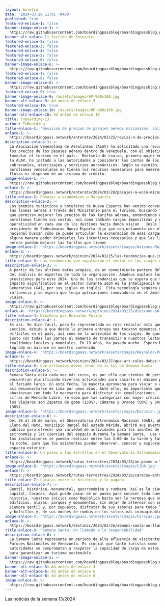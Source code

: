 ```yaml
---
layout: boletin
date: '2024-03-29 11:01 -0400'
published: true
featured-enlace-1: false
banner-image-enlace-1: >-
  https://raw.githubusercontent.com/boardingpassblog/boardingpassblog.github.io/main/assets/images/Banner-Enterate.jpg
banner-alt-enlace-1: Sección de Enterate
featured-enlace-2: false
featured-enlace-3: false
featured-enlace-4: false
featured-enlace-5: false
featured-enlace-6: false
banner-image-enlace-6: >-
  https://raw.githubusercontent.com/boardingpassblog/boardingpassblog.github.io/main/assets/images/Banner-Rutas.jpg
featured-enlace-7: false
featured-enlace-8: false
banner-image-enlace-8: >-
  https://raw.githubusercontent.com/boardingpassblog/boardingpassblog.github.io/main/assets/images/Banner-Destinos.jpg
featured-enlace-9: true
banner-image-enlace-9: /assets/images/BP-900x100.jpg
banner-alt-enlace-9: Ad antes de enlace 9
featured-enlace-10: true
banner-image-enlace-10: /assets/images/BP-900x100.jpg
banner-alt-enlace-10: Ad antes de enlace 10
title: TuBoarding-13
author: TuBoarding
title-enlace-1: 'Revisión de precios de pasajes aéreos nacionales, solicita ALAV'
enlace-1: >-
  https://boardingpass.network/enterate/2024/03/25/revisi-n-de-precios-de-pasajes-a-reos-nacionales-solicita-alav/
description-enlace-1: >-
  La Asociación Venezolana de Aerolíneas (ALAV) ha solicitado una revisión de
  los precios de los pasajes aéreos dentro de Venezuela, con el objetivo de
  fomentar el turismo en el país.  Marisela de Loaiza, primera mujer en presidir
  la ALAV, ha instado a las autoridades a considerar los costos de los
  sobrevuelos, aterrizajes y servicios aeronáuticos. Según su opinión, las
  aerolíneas venezolanas no tienen los recursos necesarios para modernizar sus
  flotas ni disponen de un sistema de crédito.
image-enlace-1: >-
  https://raw.githubusercontent.com/boardingpassblog/boardingpassblog.github.io/main/assets/images/Boleto-aereo.jpg
enlace-2: >-
  https://boardingpass.network/enterate/2024/03/28/pasajes-a-econ-micos-a-margarita/
title-enlace-2: Pasajes a económicos a Margarita
description-enlace-2: >-
  Los gremios turísticos y hoteleros de Nueva Esparta han venido conversando con
  las líneas aéreas a través del Ministerio para el Turismo, buscando fórmulas
  que permitan mejorar los precios de las tarifas aéreas, entendiendo que las
  aerolíneas tienen sus costos, así como también cargas impositivas y de
  operatividad en cada uno de los destinos hacía donde viajan.  Jesús Irausquín
  presidente de Fedecámaras Nueva Esparta dijo que conjuntamente con el gobierno
  nacional buscan cómo se puede articular la exoneración de esas cargas, para de
  alguna manera poder brindarles los incentivos necesarios y que las líneas
  aéreas puedan mejorar las tarifas que tienen
image-enlace-2: 'https://boardingpass.network/assets/images/Aviones-Maiquetia.jpg'
enlace-3: >-
  https://boardingpass.network/opinion/2024/01/25/las-tendencias-que-impulsar-n-el-sector-de-los-viajes-en-2024led/
title-enlace-3: Las tendencias que impulsarán el sector de los viajes en 2024
description-enlace-3: >-
  A partir de los últimos datos propios, de un conocimiento puntero del sector y
  del análisis de expertos de toda la organización, Amadeus explora las
  previsiones para este 2024  Una de las tendencias que se espera que tenga un
  impacto significativo en el sector durante 2024 es la Inteligencia Artificial
  Generativa (GAI, por sus siglas en inglés). Esta tecnología seguirá ganando
  influencia y se espera que tenga aplicaciones innovadoras en el ámbito de los
  viajes.
image-enlace-3: >-
  https://raw.githubusercontent.com/boardingpassblog/boardingpassblog.github.io/main/assets/images/AI1.png
enlace-4: 'https://boardingpass.network/opinion/2024/03/25/diezxuno-por-reinaldo-pulido/'
title-enlace-4: DiezXuno por Reinaldo Pulido
description-enlace-4: >-
  Es así. Se dice fácil, pero ha representado un reto redactar esta querida
  sección, debido a que desde la primera entrega nos tocaron momentos muy
  difíciles en el país, así como en la actividad de los viajes. He querido ser
  justo con todas las partes al momento de transmitir a nuestros lectores las
  realidades locales y mundiales. En 10 años, ha pasado mucho. Espero haber
  logrado un balance en nuestro contenido
image-enlace-4: 'https://boardingpass.network/assets/images/Reynaldo-Pulido.jpg'
enlace-5: >-
  https://boardingpass.network/opinion/2024/03/27/que-art-culos-debes-tener-en-tu-kit-de-semana-santa/
title-enlace-5: Que artículos debes tener en tu kit de Semana Santa
description-enlace-5: >-
  Semana Santa está cada vez más cerca, es por ello que cientos de personas se
  encuentran planificando diversas actividades para sacarle el máximo provecho
  al feriado largo. En esta fecha, la mayoría aprovecha para viajar o acampar y
  así desconectarse de Lima por unos días. Ante ello, es importante que se
  abastezcan con todo lo necesario para disfrutar sin complicaciones.  Según
  cifras de Mercado Libre, se supo que las categorías con mayor crecimiento para
  los viajeros son Zapatos de goma (130%), Cámaras y Drones (50%) y Smartphones
  (30%).
image-enlace-5: 'https://boardingpass.network/assets/images/Excusion.jpg'
description-enlace-6: >-
  Del 26 al 30 de marzo, el Observatorio Astronómico Nacional (OAN), ubicado en
  Llano del Hato, municipio Rangel del estado Mérida, abrirá sus puertas al
  público para ofrecer una variedad de actividades para los amantes de la
  astronomía y las ciencias del espacio durante la Semana Santa.  Las visitas a
  las instalaciones se pueden realizar entre las 3:00 de la tarde y las 7:00 de
  la noche, para que los asistentes puedan observar, conocer y explorar el
  espacio exterior.
title-enlace-6: Un paseo a las estrellas en el Observatorio Astronómico Nacional
enlace-6: >-
  https://boardingpass.network/rutas-terrestres/2024/03/28/un-paseo-a-las-estrellas-en-el-observatorio-astron-mico-nacional/
image-enlace-6: 'https://boardingpass.network/assets/images/CIDA.jpg'
enlace-7: >-
  https://boardingpass.network/rutas-terrestres/2024/03/28/caracas-entre-lo-hist-rico-y-lo-pagano/
title-enlace-7: Caracas entre lo histórico y lo pagano
description-enlace-7: >-
  Gentil, histórica, monumental, gastronómica y rumbera. Así es la ciudad
  capital, Caracas. Aquí puede pasar de un paseo para conocer toda nuestra
  historia, nuestros inicios como República hasta ver lo hermoso que son sus
  edificios, plazas, parques y monumentos, sin dejar de alternar con su gente
  siempre gentil y, por supuesto, disfrutar de sus sabores para todos los gustos
  y bolsillos y, de sus noches de rumbas en los sitios más inimaginables.
image-enlace-7: 'https://boardingpass.network/assets/images/Caracas.jpg'
enlace-8: >-
  https://boardingpass.network/destinos/2024/03/26/semana-santa-un-llamado-a-la-responsabilidad/
title-enlace-8: 'Semana Santa: Un llamado a la responsabilidad'
description-enlace-8: >-
  La Semana Santa representa un periodo de alta afluencia de visitantes a los
  Parques Nacionales de Venezuela. Es crucial que tanto turistas como
  autoridades se comprometan a respetar la capacidad de carga de estos espacios
  para garantizar un turismo sostenible.
banner-image-enlace-3: >-
  https://raw.githubusercontent.com/boardingpassblog/boardingpassblog.github.io/main/assets/images/Banner-Opinion.jpg
banner-alt-enlace-3: Ad antes de enlace 3
banner-alt-enlace-6: Ad antes de enlace 6
banner-alt-enlace-8: Ad antes de enlace 8
image-enlace-8: >-
  https://raw.githubusercontent.com/boardingpassblog/boardingpassblog.github.io/main/_pages/semana%20santa.png
---
```

Las noticias de la semana 13/2024

